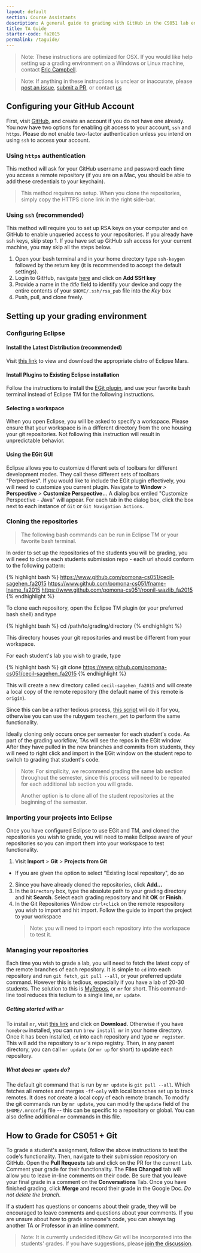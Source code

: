 ```yaml
---
layout: default
section: Course Assistants
description: A general guide to grading with GitHub in the CS051 lab environment.
title: TA Guide
starter-code: fa2015
permalink: /taguide/
---
```


> Note: These instructions are optimized for OSX. If you would like help setting
> up a grading environment on a Windows or Linux machine, contact
> [Eric Campbell](mailto:eric.campbell@pomona.edu).

> Note: If anything in these instructions is unclear or inaccurate, please
> [post an issue](https://github.com/pomonaCS051/pomonaCS051.github.io/issues?q=is%3Aopen+is%3Aissue), [submit a PR](https://github.com/pomonaCS051/pomonaCS051.github.io/pulls), or contact
> [us](mailto:eric.campbell@pomona.edu;ross.wollman@pomona.edu)

## Configuring your GitHub Account

First, visit [GitHub](http://www.github.com/), and create an account if you do
not have one already. You now have two options for enabling git access to your
account, `ssh` and `https`. Please do not enable two-factor authentication unless
you intend on using `ssh` to access your account.

### Using `https` authentication
This method will ask for your GitHub username and password each time you access
a remote repository (if you are on a Mac, you should be able to add these
credentials to your keychain).

> This method requires no setup.  When you clone the repositories, simply copy the
> HTTPS clone link in the right side-bar.

### Using `ssh` (recommended)
This method will require you to set up RSA keys on your computer and on GitHub
to enable unqueried access to your repositories. If you already have ssh keys,
skip step 1. If you have set up GitHub ssh access for your current machine, you
may skip all the steps below.
1. Open your bash terminal and in your home directory type `ssh-keygen`
    followed by the return key (it is recommended to accept the default settings).
2. Login to GitHub, navigate [here](https://www.github.com/settings/ssh) and click on
    **Add SSH key**
3. Provide a name in the *title* field to identify your device and copy the
    entire contents of your `$HOME/.ssh/rsa_pub` file into the *Key* box
4. Push, pull, and clone freely.

## Setting up your grading environment

### Configuring Eclipse

#### Install the Latest Distribution (recommended)
Visit [this link](http://www.eclipse.org/downloads/packages/eclipse-ide-java-ee-developers/marsr)
to view and download the appropriate distro of Eclipse Mars.

#### Install Plugins to Existing Eclipse installation
Follow the instructions to install the [EGit plugin](http://www.eclipse.org/egit/),
and use your favorite bash terminal instead of Eclipse TM for the following instructions.

#### Selecting a workspace
When you open Eclipse, you will be asked to specify a workspace. Please ensure
that your workspace is in a different directory from the one housing your git
repositories. Not following this instruction will result in unpredictable
behavior.

#### Using the EGit GUI
Eclipse allows you to customize different sets of toolbars for different
development modes. They call these different sets of toolbars "Perpectives". If
you would like to include the EGit plugin effectively, you will need to customize
you current plugin. Navigate to **Window** *>* **Perspective** *>* **Customize
Perspective..**. A dialog box entiled "Customize Perspective - Java" will appear.
For each tab in the dialog box, click the box next to each instance of `Git` or
`Git Navigation Actions`.

### Cloning the repositories

> The following bash commands can be run in Eclipse TM or your favorite bash
> terminal.

In order to set up the repositories of the students you will be grading, you will
need to clone each students submission repo - each url should conform to the following
pattern:

{% highlight bash %}
https://www.github.com/pomona-cs051/cecil-sagehen_fa2015
https://www.github.com/pomona-cs051/fname-lname_fa2015
https://www.github.com/pomona-cs051/roonil-wazlib_fa2015
{% endhighlight %}

To clone each repository, open the Eclipse TM plugin (or your preferred bash
shell) and type

{% highlight bash %}
cd /path/to/grading/directory
{% endhighlight %}

This directory houses your git repositories and must be different from your
workspace.

For each student's lab you wish to grade, type

{% highlight bash %}
git clone https://www.github.com/pomona-cs051/cecil-sagehen_fa2015
{% endhighlight %}

This will create a new directory called `cecil-sagehen_fa2015` and will create a
local copy of the remote repository (the default name of this remote is `origin`).

Since this can be a rather tedious process, [this script](/clone-all.py) will do
it for you, otherwise you can use the rubygem `teachers_pet` to perform the same
functionality.

Ideally cloning only occurs once per semester for each student's code. As 
part of the grading workflow, TAs will see the repos in the EGit window. 
After they have pulled in the new branches and commits from students, they will 
need to right click and import in the EGit window on the student repo to switch 
to grading that student's code.

> Note: For simplicity, we recommend grading the same lab section throughout the
> semester, since this process will need to be repeated for each additional lab
> section you will grade.
>
> Another option is to clone all of the student repositories at the beginning of
> the semester.

### Importing your projects into Eclipse
Once you have configured Eclipse to use EGit and TM, and cloned the repositories
you wish to grade, you will need to make Eclipse aware of your repositories so
you can import them into your workspace to test functionality.
1. Visit **Import** *>* **Git** *>* **Projects from Git**
  + If you are given the option to select "Existing local repository", do so
2. Since you have already cloned the repositories, click **Add...**
3. In the `Directory` box, type the absolute path to your grading directory and
    hit **Search**. Select each grading repository and hit **OK** or **Finish**.
4. In the Git Repositories Window `ctrl+click` on the remote respository you
    wish to import and hit import. Follow the guide to import the project to your
    workspace
    > Note: you will need to import each repository into the workspace to test it.

### Managing your repositories
Each time you wish to grade a lab, you will need to fetch the latest copy of the
remote branches of each repository. It is simple to `cd` into each repository and
run `git fetch`, `git pull --all`, or your preferred update command. However this
is tedious, especially if you have a lab of 20-30 students. The solution to this
is [MyRepos](https://myrepos.branchable.com/), or `mr` for short. This command-line
tool reduces this tedium to a single line, `mr update`.

##### Getting started with `mr`
To install `mr`, visit [this link](https://myrepos.branchable.com/) and click on 
**Download**. Otherwise if you have `homebrew` installed, you can run `brew install mr`
in your home directory. Once it has been installed, `cd` into each repository and 
type `mr register`. This will add the repository to `mr`'s repo registry. Then, in 
any parent directory, you can call `mr update` (or `mr up` for short) to update each
repository.

##### What does `mr update` do?
The default git command that is run by `mr update` is `git pull --all`. Which
fetches all remotes and merges `-ff-only` with local branches set up to track
remotes. It does *not* create a local copy of each remote branch.
To modify the git commands run by `mr update`, you can modify the `update` field
of the `$HOME/.mrconfig` file -- this can be specific to a repository or global.
You can also define additional `mr` commands in this file.

## How to Grade for CS051 + Git
To grade a student's assignment, follow the above instructions to test the code's
functionality. Then, navigate to their submission repository on GitHub. Open the
**Pull Requests** tab and click on the PR for the current Lab. Comment your grade
for their functionality. The **Files Changed** tab will allow you to leave in-line
comments on their code. Be sure that you leave your final grade in a comment on
the **Conversations** Tab. Once you have finished grading, click **Merge** and
record their grade in the Google Doc. *Do not delete the branch.*

If a student has questions or concerns about their grade, they will be encouraged
to leave comments and questions about your comments. If you are unsure about how
to grade someone's code, you can always tag another TA or Professor in an inline
comment.

> Note: It is currently undecided if/how Git will be incorporated into the
> students' grades. If you have suggestions, please [join the discussion](https://github.com/pomonaCS051/pomonaCS051.github.io/issues?q=is%3Aopen+is%3Aissue).

